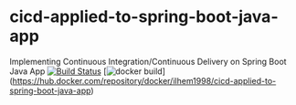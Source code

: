# cicd-applied-to-spring-boot-java-app
Implementing Continuous Integration/Continuous Delivery on Spring Boot Java App
[![Build Status](https://app.travis-ci.com/github/Ilhemhomri98/cicd-applied-to-spring-boot-java-app.svg)](https://app.travis-ci.com/github/Ilhemhomri98/cicd-applied-to-spring-boot-java-app)
[![docker build](https://img.shields.io/docker/cloud/build/ilhem1998/cicd-applied-to-spring-boot-java-app)]
(https://hub.docker.com/repository/docker/ilhem1998/cicd-applied-to-spring-boot-java-app)
